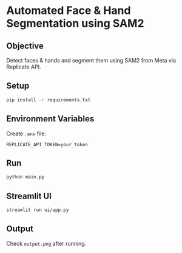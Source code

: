 # Automated Face & Hand Segmentation using SAM2

## Objective
Detect faces & hands and segment them using SAM2 from Meta via Replicate API.

## Setup
```bash
pip install -r requirements.txt
```

## Environment Variables
Create `.env` file:
```
REPLICATE_API_TOKEN=your_token
```

## Run
```bash
python main.py
```

## Streamlit UI
```bash
streamlit run ui/app.py
```

## Output
Check `output.png` after running.
